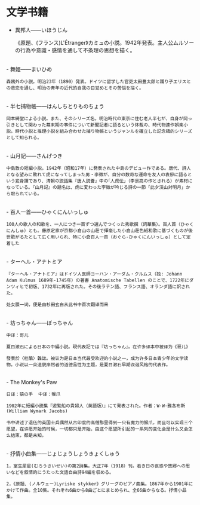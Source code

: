 # 文学书籍

- 異邦人——いほうじん
    
    《原題、(フランス)L'Étranger》カミュの小説。1942年発表。主人公ムルソーの行為や意識・感情を通して不条理の思想を描く。
<br>
- 舞姫——まいひめ
    
    森鴎外の小説。明治23年（1890）発表。ドイツに留学した官吏太田豊太郎と踊り子エリスとの悲恋を通し、明治の青年の近代的自我の目覚めとその苦悩を描く。
<br>
- 半七捕物帳——はんしちとりものちょう
    
    岡本綺堂による小説。また、そのシリーズ名。明治時代の東京に住む老人半七が、自身が岡っ引きとして関わった幕末期の事件について新聞記者に語るという体裁の、時代物連作娯楽小説。時代小説と推理小説を組み合わせた捕り物帳というジャンルを確立した記念碑的シリーズとして知られる。
<br>
- 山月記——さんげつき
    
    中島敦の短編小説。1942年（昭和17年）に発表された中島のデビュー作である。唐代、詩人となる望みに敗れて虎になってしまった男・李徴が、自分の数奇な運命を友人の袁傪に語るという変身譚であり、清朝の説話集『唐人説薈』中の｢人虎伝｣（李景亮の作とされる）が素材になっている。『山月記』の題名は、虎に変わった李徴が吟じる詩の一節「此夕渓山対明月」から取られている。
<br>
- 百人一首——ひゃくにんいっしゅ
    
    100人の歌人の和歌を、一人につき一首ずつ選んでつくった秀歌撰（詞華集）。百人首（ひゃくにんしゅ）とも。藤原定家が京都小倉山の山荘で揮毫した小倉山荘色紙和歌に基づくものが後世歌がるたとして広く用いられ、特に小倉百人一首（おぐら-ひゃくにんいっしゅ）として定着した
<br>
- ターヘル・アナトミア
    
    『ターヘル・アナトミア』はドイツ人医師ヨーハン・アーダム・クルムス（独: Johann Adam Kulmus 1689年-1745年）の著書 Anatomische Tabellen のことで、1722年にダンツィヒで初版、1732年に再版された。その後ラテン語、フランス語、オランダ語に訳された。
    
    处女膜一词，便是由杉田玄白从此书中首次翻译而来
<br>
- 坊っちゃん——ぼっちゃん
    
    中译：哥儿
    
    夏目漱石による日本の中編小説。現代表記では『坊っちゃん』。在许多译本中被译为《哥儿》
    
    發表於〈杜鵑〉雜誌。被认为是日本当代最受欢迎的小说之一，成为许多日本青少年的文学读物。小说以一众道貌岸然者的道德品性为主题，是夏目漱石早期诙谐风格的代表作。
<br>
- The Monkey's Paw
    
    日译：猿の手  中译：猴爪
    
    1902年に短編小説集『遊覧船の貴婦人（英語版）』にて発表された。作者：W·W·雅各布斯(William Wymark Jacobs)
    
    书中讲述了退伍的英国士兵偶然从古印度的高僧那里得到一只有魔力的猴爪，而且可以实现三个愿望，在许愿开始的时候，一切都只是开始，由这个愿望所引起的一系列的变化会是什么又会怎么结束，都是未知。
<br>
- 抒情小曲集——じょじょうしょうきょくしゅう
    
    1，室生犀星(むろうさいせい)の第2詩集。大正7年（1918）刊。若き日の哀感や故郷への思いなどを叙情的にうたった文語自由詩94編を収める。
    
    2，《原題、(ノルウェー)Lyriske stykker》グリーグのピアノ曲集。1867年から1901年にかけて作曲。全10集。それぞれ6曲から8曲ごとにまとめられ、全66曲からなる。抒情小品集。